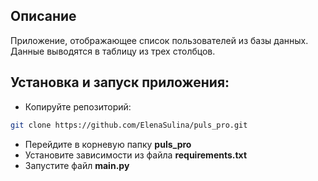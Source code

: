## Описание

Приложение, отображающее список пользователей из базы данных.
Данные выводятся в таблицу из трех столбцов.

## Установка и запуск приложения:

- Копируйте репозиторий:

```bash
git clone https://github.com/ElenaSulina/puls_pro.git
```



- Перейдите в корневую папку **puls_pro**
- Установите зависимости из файла **requirements.txt**
- Запустите файл **main.py**
